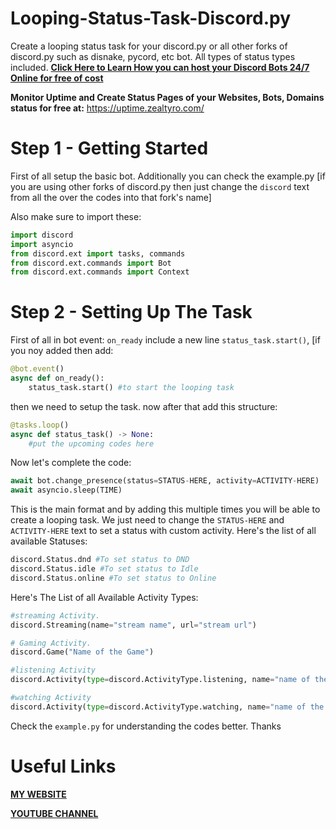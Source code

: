 # Looping-Status-Task-Discord.py
Create a looping status task for your discord.py or all other forks of discord.py such as disnake, pycord, etc bot. All types of status types included.
**[Click Here to Learn How you can host your Discord Bots 24/7 Online for free of cost](https://www.zealtyro.com/how-to-host-a-python-or-node-js-app-24-7-online-for-free/)**

**Monitor Uptime and Create Status Pages of your Websites, Bots, Domains status for free at:**
https://uptime.zealtyro.com/

# Step 1 - Getting Started 
First of all setup the basic bot. Additionally you can check the example.py [if you are using other forks of discord.py then just change the `discord` text from all the over the codes into that fork's name]

Also make sure to import these:
```py
import discord
import asyncio
from discord.ext import tasks, commands
from discord.ext.commands import Bot
from discord.ext.commands import Context
```
# Step 2 - Setting Up The Task
First of all in bot event: `on_ready` include a new line ```status_task.start()```,
[if you noy added then add:
```py
@bot.event()
async def on_ready():
    status_task.start() #to start the looping task
```
then we need to setup the task. now after that add this structure:
```py
@tasks.loop()
async def status_task() -> None:
    #put the upcoming codes here
```
Now let's complete the code:
```py
await bot.change_presence(status=STATUS-HERE, activity=ACTIVITY-HERE)
await asyncio.sleep(TIME)
```
This is the main format and by adding this multiple times you will be able to create a looping task. We just need to change the `STATUS-HERE` and `ACTIVITY-HERE` text to set a status with custom activity.
Here's the list of all available Statuses:
```py
discord.Status.dnd #To set status to DND
discord.Status.idle #To set status to Idle
discord.Status.online #To set status to Online
```
Here's The List of all Available Activity Types:
```py
#streaming Activity.
discord.Streaming(name="stream name", url="stream url")

# Gaming Activity.
discord.Game("Name of the Game")

#listening Activity
discord.Activity(type=discord.ActivityType.listening, name="name of the music")

#watching Activity
discord.Activity(type=discord.ActivityType.watching, name="name of the movie")
```
Check the `example.py` for understanding the codes better. Thanks

# Useful Links
**[MY WEBSITE](https://zealtyro.com)**

**[YOUTUBE CHANNEL](https://youtube.com/ZealTyro)**
